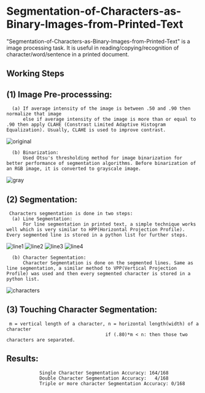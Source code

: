 # Segmentation-of-Characters-as-Binary-Images-from-Printed-Text
"Segmentation-of-Characters-as-Binary-Images-from-Printed-Text" is a image processing task. It is useful in reading/copying/recognition of character/word/sentence in a printed document.  

## Working Steps

## (1) Image Pre-processsing: 
      (a) If average intensity of the image is between .50 and .90 then normalize that image 
          else if average intensity of the image is more than or equal to .90 then apply CLAHE (Constrast Limited Adaptive Histogram Equalization). Usually, CLAHE is used to improve contrast.
   ![original](https://user-images.githubusercontent.com/47334614/230946871-c7e59eb4-8b8b-4667-97eb-a14a3065944d.png)



      (b) Binarization: 
          Used Otsu's thresholding method for image binarization for better performance of segmentation algorithms. Before binarization of an RGB image, it is converted to grayscale image.
   ![gray](https://user-images.githubusercontent.com/47334614/230946893-a2adc8d4-4e7c-4fe4-9e03-537d3e0d1bbf.png)

       
## (2) Segmentation: 
     Characters segmentation is done in two steps: 
      (a) Line Segmentation: 
          For line segmentation in printed text, a simple technique works well which is very similar to HPP(Horizontal Projection Profile). Every segmented line is stored in a python list for further steps.
   ![line1](https://user-images.githubusercontent.com/47334614/230943073-ecdc0abb-882c-446f-855b-3bbb261f65ad.png)
   ![line2](https://user-images.githubusercontent.com/47334614/230943081-b1a5e899-3e30-451a-8f2c-fc4c730de473.png)
   ![line3](https://user-images.githubusercontent.com/47334614/230943098-0d9a0c06-6af7-4cf4-b2cd-61fb6e4d905b.png)
   ![line4](https://user-images.githubusercontent.com/47334614/230943112-479aec13-7e7f-431c-9f95-ee7fc1a49a7a.png)

      (b) Character Segmentation: 
          Character Segmentation is done on the segmented lines. Same as line segmentation, a similar method to VPP(Vertical Projection Profile) was used and then every segmented character is stored in a python list.  
   ![characters](https://user-images.githubusercontent.com/47334614/230943291-bfbed75f-2e22-4a6f-b1a1-871475cd5a08.png)

     
## (3) Touching Character Segmentation: 
     m = vertical length of a character, n = horizontal length(width) of a character
                                        if (.80)*m < n: then those two characters are separated.   
                                       
## Results: 
                Single Character Segmentation Accuracy: 164/168
                Double Character Segmentation Accuracy:   4/168
                Triple or more character Segmentation Accuracy: 0/168
                           
      
